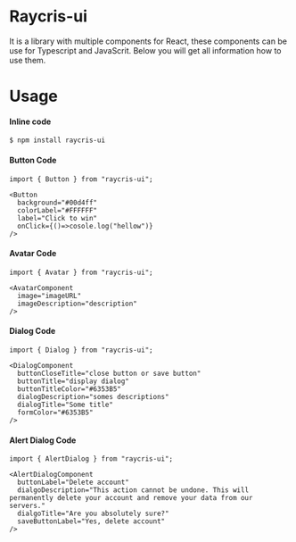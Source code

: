 # Raycris-ui

It is a library with multiple components for React, these components can be use for Typescript and JavaScrit. Below you will get all information how to use them.

# Usage



#### Inline code

`$ npm install raycris-ui`

#### Button Code 

    import { Button } from "raycris-ui";
    
    <Button
      background="#00d4ff"
      colorLabel="#FFFFFF"
      label="Click to win"
	  onClick={()=>cosole.log("hellow")}
    />

#### Avatar Code
    import { Avatar } from "raycris-ui";

    <AvatarComponent
      image="imageURL"
      imageDescription="description"
    />

#### Dialog Code
    import { Dialog } from "raycris-ui";

    <DialogComponent
      buttonCloseTitle="close button or save button"
      buttonTitle="display dialog"
      buttonTitleColor="#6353B5"
      dialogDescription="somes descriptions"
      dialogTitle="Some title"
      formColor="#6353B5"
    />
    
#### Alert Dialog Code
    import { AlertDialog } from "raycris-ui";

    <AlertDialogComponent
      buttonLabel="Delete account"
      dialgoDescription="This action cannot be undone. This will permanently delete your account and remove your data from our servers."
      dialgoTitle="Are you absolutely sure?"
      saveButtonLabel="Yes, delete account"
    />

